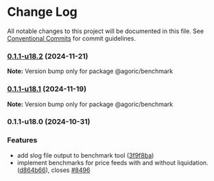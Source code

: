 # Change Log

All notable changes to this project will be documented in this file.
See [Conventional Commits](https://conventionalcommits.org) for commit guidelines.

### [0.1.1-u18.2](https://github.com/Agoric/agoric-sdk/compare/@agoric/benchmark@0.1.1-u18.1...@agoric/benchmark@0.1.1-u18.2) (2024-11-21)

**Note:** Version bump only for package @agoric/benchmark





### [0.1.1-u18.1](https://github.com/Agoric/agoric-sdk/compare/@agoric/benchmark@0.1.1-u18.0...@agoric/benchmark@0.1.1-u18.1) (2024-11-19)

**Note:** Version bump only for package @agoric/benchmark





### 0.1.1-u18.0 (2024-10-31)


### Features

* add slog file output to benchmark tool ([3f9f8ba](https://github.com/Agoric/agoric-sdk/commit/3f9f8badf351ec94e2ea6763eb89a6d358b6a4c4))
* implement benchmarks for price feeds with and without liquidation. ([d864b66](https://github.com/Agoric/agoric-sdk/commit/d864b666104beccf5f5ccad222f7a5d23a5ad7d5)), closes [#8496](https://github.com/Agoric/agoric-sdk/issues/8496)
